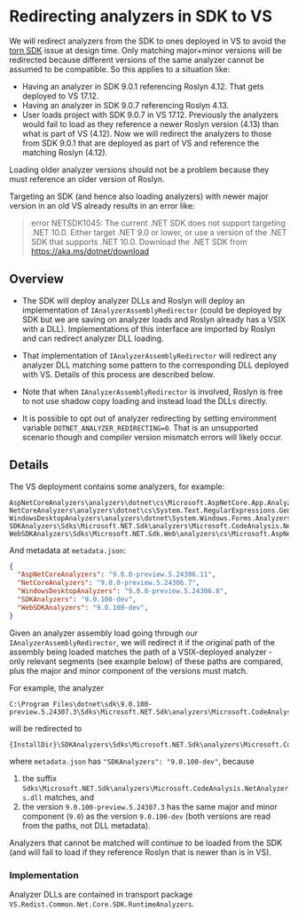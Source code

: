 # Redirecting analyzers in SDK to VS

We will redirect analyzers from the SDK to ones deployed in VS to avoid the [torn SDK][torn-sdk] issue at design time.
Only matching major+minor versions will be redirected because different versions of the same analyzer cannot be assumed to be compatible.
So this applies to a situation like:
- Having an analyzer in SDK 9.0.1 referencing Roslyn 4.12. That gets deployed to VS 17.12.
- Having an analyzer in SDK 9.0.7 referencing Roslyn 4.13.
- User loads project with SDK 9.0.7 in VS 17.12.
  Previously the analyzers would fail to load as they reference a newer Roslyn version (4.13) than what is part of VS (4.12).
  Now we will redirect the analyzers to those from SDK 9.0.1 that are deployed as part of VS and reference the matching Roslyn (4.12).

Loading older analyzer versions should not be a problem because they must reference an older version of Roslyn.

Targeting an SDK (and hence also loading analyzers) with newer major version in an old VS already results in an error like:

> error NETSDK1045: The current .NET SDK does not support targeting .NET 10.0.
> Either target .NET 9.0 or lower, or use a version of the .NET SDK that supports .NET 10.0.
> Download the .NET SDK from https://aka.ms/dotnet/download

## Overview

- The SDK will deploy analyzer DLLs and Roslyn will deploy an implementation of `IAnalyzerAssemblyRedirector`
  (could be deployed by SDK but we are saving on analyzer loads and Roslyn already has a VSIX with a DLL).
  Implementations of this interface are imported by Roslyn and can redirect analyzer DLL loading.

- That implementation of `IAnalyzerAssemblyRedirector` will redirect any analyzer DLL matching some pattern
  to the corresponding DLL deployed with VS.
  Details of this process are described below.

- Note that when `IAnalyzerAssemblyRedirector` is involved, Roslyn is free to not use shadow copy loading and instead load the DLLs directly.

- It is possible to opt out of analyzer redirecting by setting environment variable `DOTNET_ANALYZER_REDIRECTING=0`.
  That is an unsupported scenario though and compiler version mismatch errors will likely occur.

## Details

The VS deployment contains some analyzers, for example:

```
AspNetCoreAnalyzers\analyzers\dotnet\cs\Microsoft.AspNetCore.App.Analyzers.dll
NetCoreAnalyzers\analyzers\dotnet\cs\System.Text.RegularExpressions.Generator.dll
WindowsDesktopAnalyzers\analyzers\dotnet\System.Windows.Forms.Analyzers.dll
SDKAnalyzers\Sdks\Microsoft.NET.Sdk\analyzers\Microsoft.CodeAnalysis.NetAnalyzers.dll
WebSDKAnalyzers\Sdks\Microsoft.NET.Sdk.Web\analyzers\cs\Microsoft.AspNetCore.Analyzers.dll
```

And metadata at `metadata.json`:

```json
{
  "AspNetCoreAnalyzers": "9.0.0-preview.5.24306.11",
  "NetCoreAnalyzers": "9.0.0-preview.5.24306.7",
  "WindowsDesktopAnalyzers": "9.0.0-preview.5.24306.8",
  "SDKAnalyzers": "9.0.100-dev",
  "WebSDKAnalyzers": "9.0.100-dev",
}
```

Given an analyzer assembly load going through our `IAnalyzerAssemblyRedirector`,
we will redirect it if the original path of the assembly being loaded matches the path of a VSIX-deployed analyzer -
only relevant segments (see example below) of these paths are compared,
plus the major and minor component of the versions must match.

For example, the analyzer

```
C:\Program Files\dotnet\sdk\9.0.100-preview.5.24307.3\Sdks\Microsoft.NET.Sdk\analyzers\Microsoft.CodeAnalysis.NetAnalyzers.dll
```

will be redirected to

```
{InstallDir}\SDKAnalyzers\Sdks\Microsoft.NET.Sdk\analyzers\Microsoft.CodeAnalysis.NetAnalyzers.dll
```

where `metadata.json` has `"SDKAnalyzers": "9.0.100-dev"`, because
1. the suffix `Sdks\Microsoft.NET.Sdk\analyzers\Microsoft.CodeAnalysis.NetAnalyzers.dll` matches, and
2. the version `9.0.100-preview.5.24307.3` has the same major and minor component (`9.0`) as the version `9.0.100-dev`
   (both versions are read from the paths, not DLL metadata).

Analyzers that cannot be matched will continue to be loaded from the SDK
(and will fail to load if they reference Roslyn that is newer than is in VS).

### Implementation

Analyzer DLLs are contained in transport package `VS.Redist.Common.Net.Core.SDK.RuntimeAnalyzers`.

[torn-sdk]: https://github.com/dotnet/sdk/issues/42087
